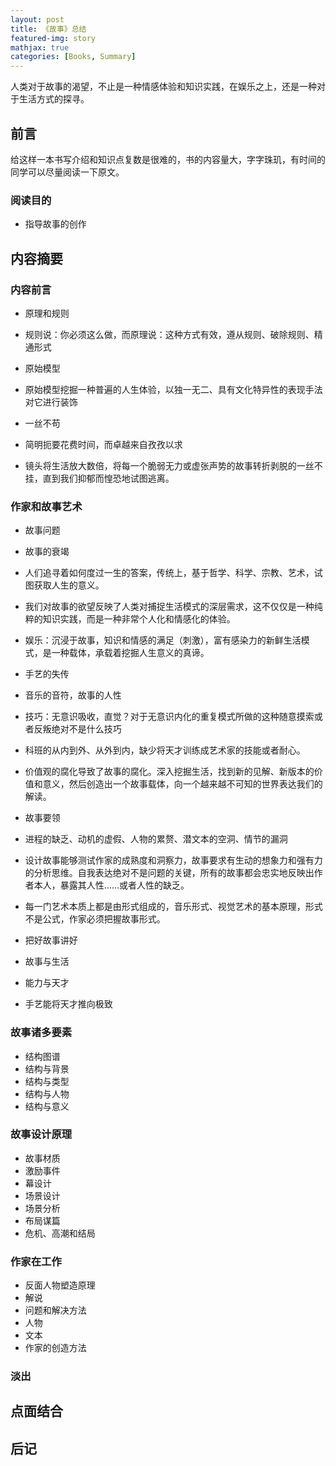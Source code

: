 ```yaml
---
layout: post
title: 《故事》总结
featured-img: story
mathjax: true
categories: [Books, Summary]
---
```


人类对于故事的渴望，不止是一种情感体验和知识实践，在娱乐之上，还是一种对于生活方式的探寻。

<!--more-->

<!-- # 故事 -->

## 前言

给这样一本书写介绍和知识点复数是很难的，书的内容量大，字字珠玑，有时间的同学可以尽量阅读一下原文。


### 阅读目的

- 指导故事的创作


## 内容摘要


### 内容前言

- 原理和规则

- 规则说：你必须这么做，而原理说：这种方式有效，遵从规则、破除规则、精通形式

- 原始模型

- 原始模型挖掘一种普遍的人生体验，以独一无二、具有文化特异性的表现手法对它进行装饰

- 一丝不苟

- 简明扼要花费时间，而卓越来自孜孜以求
- 镜头将生活放大数倍，将每一个脆弱无力或虚张声势的故事转折剥脱的一丝不挂，直到我们抑郁而惶恐地试图逃离。


### 作家和故事艺术

- 故事问题

- 故事的衰竭

- 人们追寻着如何度过一生的答案，传统上，基于哲学、科学、宗教、艺术，试图获取人生的意义。
- 我们对故事的欲望反映了人类对捕捉生活模式的深层需求，这不仅仅是一种纯粹的知识实践，而是一种非常个人化和情感化的体验。
- 娱乐：沉浸于故事，知识和情感的满足（刺激），富有感染力的新鲜生活模式，是一种载体，承载着挖掘人生意义的真谛。

- 手艺的失传

- 音乐的音符，故事的人性
- 技巧：无意识吸收，直觉？对于无意识内化的重复模式所做的这种随意摸索或者反叛绝对不是什么技巧
- 科班的从内到外、从外到内，缺少将天才训练成艺术家的技能或者耐心。
- 价值观的腐化导致了故事的腐化。深入挖掘生活，找到新的见解、新版本的价值和意义，然后创造出一个故事载体，向一个越来越不可知的世界表达我们的解读。

- 故事要领

- 进程的缺乏、动机的虚假、人物的累赘、潜文本的空洞、情节的漏洞
- 设计故事能够测试作家的成熟度和洞察力，故事要求有生动的想象力和强有力的分析思维。自我表达绝对不是问题的关键，所有的故事都会忠实地反映出作者本人，暴露其人性……或者人性的缺乏。
- 每一门艺术本质上都是由形式组成的，音乐形式、视觉艺术的基本原理，形式不是公式，作家必须把握故事形式。

- 把好故事讲好
- 故事与生活
- 能力与天才
- 手艺能将天才推向极致


### 故事诸多要素

- 结构图谱
- 结构与背景
- 结构与类型
- 结构与人物
- 结构与意义


### 故事设计原理

- 故事材质
- 激励事件
- 幕设计
- 场景设计
- 场景分析
- 布局谋篇
- 危机、高潮和结局


### 作家在工作

- 反面人物塑造原理
- 解说
- 问题和解决方法
- 人物
- 文本
- 作家的创造方法


### 淡出


## 点面结合


## 后记
